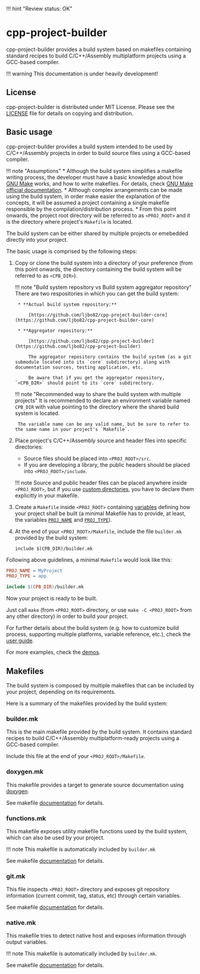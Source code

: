 !!! hint "Review status: OK"

# cpp-project-builder

cpp-project-builder provides a build system based on makefiles containing standard recipes to build C/C++/Assembly multiplatform projects using a GCC-based compiler.

!!! warning
    This documentation is under heavily development!


## License

cpp-project-builder is distributed under MIT License. Please see the  [LICENSE](https://github.com/ljbo82/cpp-project-builder/blob/master/LICENSE) file for details on copying and distribution.


## Basic usage

cpp-project-builder provides a build system intended to be used by C/C++/Assembly projects in order to build source files using a GCC-based compiler.

!!! note  "Assumptions"
    * Although the build system simplifies a makefile writing process, the developer must have a basic knowledge about how [GNU Make](https://www.gnu.org/software/make/) works, and how to write makefiles. For details, check [GNU Make official documentation](https://www.gnu.org/software/make/manual/make.html).
    * Although complex arrangements can be made using the build system, in order make easier the explanation of the concepts, it will be assumed a project containing a single makefile responsible by the compilation/distribution process.
    * From this point onwards, the project root directory will be referred to as `<PROJ_ROOT>` and it is the directory where project's `Makefile` is located.

The build system can be either shared by multiple projects or emebedded directly into your project.

The basic usage is comprised by the following steps:

1. Copy or clone the build system into a directory of your preference (from this point onwards, the directory containing the build system will be referred to as `<CPB_DIR>`).

    !!! note "Build system repository vs Build system aggregator repository"
        There are two respositories in which you can get the build system:

        * **Actual build system repository:**

            [https://github.com/ljbo82/cpp-project-builder-core](https://github.com/ljbo82/cpp-project-builder-core)

        * **Aggregator repository:**

            [https://github.com/ljbo82/cpp-project-builder](https://github.com/ljbo82/cpp-project-builder)

            The aggregator repository contains the build system (as a git submodule located into its `core` subdirectory) along with documentation sources, testing application, etc.

            Be aware that if you get the aggregator repository, `<CPB_DIR>` should point to its `core` subdirectory.

    !!! note "Recommended way to share the build system with multiple projects"
        It is recommended to declare an environment variable named `CPB_DIR` with value pointing to the directory where the shared build system is located.


        The variable name can be any valid name, but be sure to refer to the same name in your project's `Makefile`.

2. Place project's C/C++/Assembly source and header files into specific directories:

    * Source files should be placed into `<PROJ_ROOT>/src`.
    * If you are developing a library, the public headers should be placed into  `<PROJ_ROOT>/include`.

    !!! note
        Source and public header files can be placed anywhere inside `<PROJ_ROOT>`, but if you use [custom directories](user-guide/#input-directories-and-files), you have to declare them explicitly in your makefile.

3. Create a `Makefile` inside `<PROJ_ROOT>` containing [variables](variables) defining how your project shall be built (a minimal Makefile has to provide, at least, the variables [`PROJ_NAME`](variables/#proj_name) and [`PROJ_TYPE`](variables/#proj_type)).

4. At the end of your `<PROJ_ROOT>/Makefile`, include the file `builder.mk` provided by the build system:

    <pre><code class="language-makefile hljs">include $(CPB_DIR)/builder.mk</code></pre>

Following above guidelines, a minimal `Makefile` would look like this:

```Makefile
PROJ_NAME = MyProject
PROJ_TYPE = app

include $(CPB_DIR)/builder.mk
```

Now your project is ready to be built.

Just call `make` (from `<PROJ_ROOT>` directory, or use `make -C <PROJ_ROOT>` from any other directory) in order to build your project.

For further details about the build system (e.g. how to customize build process, supporting multiple platforms, variable reference, etc.), check the [user guide](user-guide).

For more examples, check the [demos](https://github.com/ljbo82/cpp-project-builder/tree/dev/demos).

## Makefiles

The build system is composed by multiple makefiles that can be included by your project, depending on its requirements.

Here is a summary of the makefiles provided by the build system:

### builder.mk

This is the main makefile provided by the build system. It contains standard recipes to build C/C++/Assembly multiplatform-ready projects using a GCC-based compiler.

Include this file at the end of your `<PROJ_ROOT>/Makefile`.

### doxygen.mk

This makefile provides a target to generate source documentation using [doxygen](https://www.doxygen.nl/index.html).

See makefile [documentation](doxygen.mk.md) for details.

### functions.mk

This makefile exposes utility makefile functions used by the build system, which can also be used by your project.

!!! note
    This makefile is automatically included by `builder.mk`

See makefile [documentation](functions.mk.md) for details.

### git.mk

This file inspects `<PROJ_ROOT>` directory and exposes git repository information (current commit, tag, status, etc) through certain variables.

See makefile [documentation](git.mk.md) for details.

### native.mk

This makefile tries to detect native host and exposes information through output variables.

!!! note
    This makefile is automatically included by `builder.mk`.

See makefile [documentation](native.mk.md) for details.
